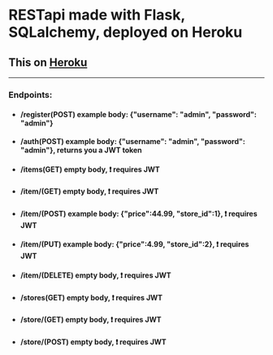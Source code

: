 # RESTapi made with Flask, SQLalchemy, deployed on Heroku

## This on <a href = 'https://flask-rest-api-st.herokuapp.com/'>Heroku</a> ##
---
### Endpoints:
* #### /register(POST)      example body: {"username": "admin", "password": "admin"}
* #### /auth(POST)          example body: {"username": "admin", "password": "admin"}, returns you a JWT token
* #### /items(GET)          empty body, :exclamation: requires JWT
* #### /item/<name>(GET)    empty body, :exclamation: requires JWT
* #### /item/<name>(POST)   example body: {"price":44.99, "store_id":1}, :exclamation: requires JWT
* #### /item/<name>(PUT)    example body: {"price":4.99, "store_id":2}, :exclamation: requires JWT
* #### /item/<name>(DELETE) empty body, :exclamation: requires JWT  
* #### /stores(GET)         empty body, :exclamation: requires JWT
* #### /store/<name>(GET)   empty body, :exclamation: requires JWT 
* #### /store/<name>(POST)  empty body, :exclamation: requires JWT  
